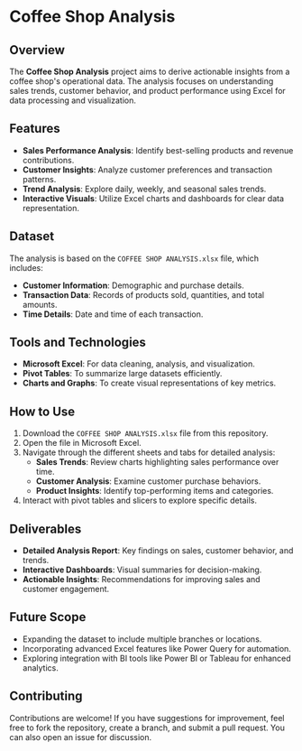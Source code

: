 # Coffee Shop Analysis

## Overview

The **Coffee Shop Analysis** project aims to derive actionable insights from a coffee shop's operational data. The analysis focuses on understanding sales trends, customer behavior, and product performance using Excel for data processing and visualization.

## Features

- **Sales Performance Analysis**: Identify best-selling products and revenue contributions.
- **Customer Insights**: Analyze customer preferences and transaction patterns.
- **Trend Analysis**: Explore daily, weekly, and seasonal sales trends.
- **Interactive Visuals**: Utilize Excel charts and dashboards for clear data representation.

## Dataset

The analysis is based on the `COFFEE SHOP ANALYSIS.xlsx` file, which includes:

- **Customer Information**: Demographic and purchase details.
- **Transaction Data**: Records of products sold, quantities, and total amounts.
- **Time Details**: Date and time of each transaction.

## Tools and Technologies

- **Microsoft Excel**: For data cleaning, analysis, and visualization.
- **Pivot Tables**: To summarize large datasets efficiently.
- **Charts and Graphs**: To create visual representations of key metrics.

## How to Use

1. Download the `COFFEE SHOP ANALYSIS.xlsx` file from this repository.
2. Open the file in Microsoft Excel.
3. Navigate through the different sheets and tabs for detailed analysis:
   - **Sales Trends**: Review charts highlighting sales performance over time.
   - **Customer Analysis**: Examine customer purchase behaviors.
   - **Product Insights**: Identify top-performing items and categories.
4. Interact with pivot tables and slicers to explore specific details.

## Deliverables

- **Detailed Analysis Report**: Key findings on sales, customer behavior, and trends.
- **Interactive Dashboards**: Visual summaries for decision-making.
- **Actionable Insights**: Recommendations for improving sales and customer engagement.

## Future Scope

- Expanding the dataset to include multiple branches or locations.
- Incorporating advanced Excel features like Power Query for automation.
- Exploring integration with BI tools like Power BI or Tableau for enhanced analytics.

## Contributing

Contributions are welcome! If you have suggestions for improvement, feel free to fork the repository, create a branch, and submit a pull request. You can also open an issue for discussion.
